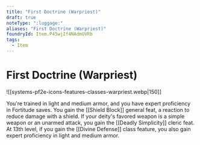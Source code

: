 ```yaml
---
title: "First Doctrine (Warpriest)"
draft: true
noteType: ":luggage:"
aliases: "First Doctrine (Warpriest)"
foundryId: Item.P45wjIf4NAdmUVRb
tags:
  - Item
---
```


# First Doctrine (Warpriest)
![[systems-pf2e-icons-features-classes-warpriest.webp|150]]

You're trained in light and medium armor, and you have expert proficiency in Fortitude saves. You gain the [[Shield Block]] general feat, a reaction to reduce damage with a shield. If your deity's favored weapon is a simple weapon or an unarmed attack, you gain the [[Deadly Simplicity]] cleric feat. At 13th level, if you gain the [[Divine Defense]] class feature, you also gain expert proficiency in light and medium armor.
